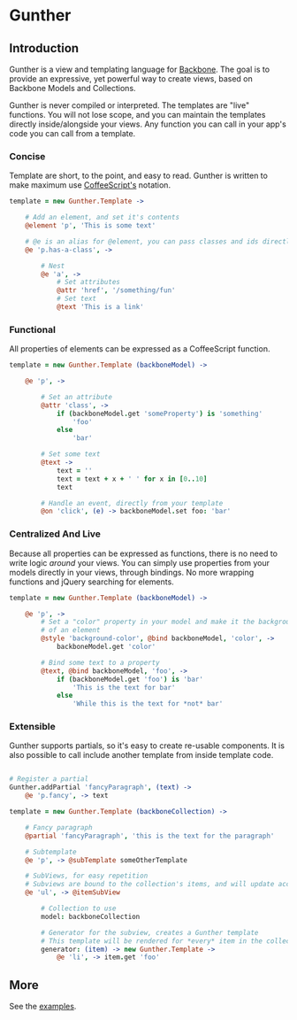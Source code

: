 # Gunther

## Introduction

Gunther is a view and templating language for
[Backbone](http://backbonejs.org/). The goal is to provide an expressive, yet
powerful way to create views, based on Backbone Models and Collections.

Gunther is never compiled or interpreted. The templates are "live" functions.
You will not lose scope, and you can maintain the templates directly
inside/alongside your views. Any function you can call in your app's code you
can call from a template.

### Concise

Template are short, to the point, and easy to read. Gunther is written to make
maximum use [CoffeeScript's](http://coffeescript.org/) notation.

```coffeescript
template = new Gunther.Template ->

    # Add an element, and set it's contents
    @element 'p', 'This is some text'

    # @e is an alias for @element, you can pass classes and ids directly to it
    @e 'p.has-a-class', ->

        # Nest
        @e 'a', ->
            # Set attributes
            @attr 'href', '/something/fun'
            # Set text
            @text 'This is a link'
```

### Functional

All properties of elements can be expressed as a CoffeeScript function.

```coffeescript
template = new Gunther.Template (backboneModel) ->

    @e 'p', ->

        # Set an attribute
        @attr 'class', ->
            if (backboneModel.get 'someProperty') is 'something'
                'foo'
            else
                'bar'

        # Set some text
        @text ->
            text = ''
            text = text + x + ' ' for x in [0..10]
            text

        # Handle an event, directly from your template
        @on 'click', (e) -> backboneModel.set foo: 'bar'
```

### Centralized And Live

Because all properties can be expressed as functions, there is no need to write
logic *around* your views. You can simply use properties from your models
directly in your views, through bindings. No more wrapping functions and jQuery
searching for elements.

```coffeescript
template = new Gunther.Template (backboneModel) ->

    @e 'p', ->
        # Set a "color" property in your model and make it the background color
        # of an element
        @style 'background-color', @bind backboneModel, 'color', ->
            backboneModel.get 'color'

        # Bind some text to a property
        @text, @bind backboneModel, 'foo', ->
            if (backboneModel.get 'foo') is 'bar'
                'This is the text for bar'
            else
                'While this is the text for *not* bar'
```

### Extensible

Gunther supports partials, so it's easy to create re-usable components. It is
also possible to call include another template from inside template code.

```coffeescript

# Register a partial
Gunther.addPartial 'fancyParagraph', (text) ->
    @e 'p.fancy', -> text

template = new Gunther.Template (backboneCollection) ->

    # Fancy paragraph
    @partial 'fancyParagraph', 'this is the text for the paragraph'

    # Subtemplate
    @e 'p', -> @subTemplate someOtherTemplate

    # SubViews, for easy repetition
    # Subviews are bound to the collection's items, and will update accordingly
    @e 'ul', -> @itemSubView

        # Collection to use
        model: backboneCollection

        # Generator for the subview, creates a Gunther template
        # This template will be rendered for *every* item in the collection
        generator: (item) -> new Gunther.Template ->
            @e 'li', -> item.get 'foo'

```

## More

See the [examples](https://github.com/naneau/gunther/tree/master/examples).
